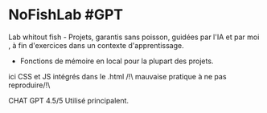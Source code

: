 # NoFishLab #GPT
Lab whitout fish - Projets, garantis sans poisson, guidées par l'IA et par moi , à fin d'exercices dans un contexte d'apprentissage.

- Fonctions de mémoire en local pour la plupart des projets.

ici CSS et JS intégrés dans le .html /!\ mauvaise pratique à ne pas reproduire/!\

CHAT GPT 4.5/5 Utilisé principalent.
